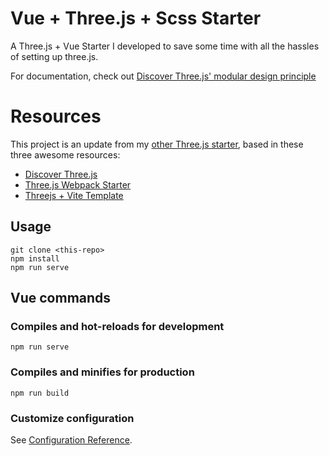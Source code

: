 # Vue + Three.js + Scss Starter
A Three.js + Vue Starter I developed to save some time with all the hassles of setting up three.js.

For documentation, check out [Discover Three.js' modular design principle](https://discoverthreejs.com/book/first-steps/world-app/)
# Resources
This project is an update from my [other Three.js starter](https://github.com/maxfer03/threejs-vite-boilerplate), based in these three awesome resources:
 - [Discover Three.js](https://discoverthreejs.com/)
 - [Three.js Webpack Starter](https://github.com/designcourse/threejs-webpack-starter)
 - [Threejs + Vite Template](https://github.com/maxfer03/wireframe-threejs-template)

## Usage

```
git clone <this-repo>
npm install
npm run serve
```

## Vue commands

### Compiles and hot-reloads for development
```
npm run serve
```

### Compiles and minifies for production
```
npm run build
```

### Customize configuration
See [Configuration Reference](https://cli.vuejs.org/config/).
